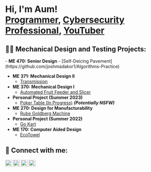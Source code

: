 <h1>Hi, I'm Aum! <br/><a href="https://github.com/joshmadakor1">Programmer</a>, <a href="https://www.linkedin.com/in/joshmadakor/">Cybersecurity Professional</a>, <a href="https://www.youtube.com/c/joshmadakor">YouTuber</a></h1>

<h2>👨‍💻 Mechanical Design and Testing Projects:</h2>
- <b>ME 470: Senior Design</b>
  - [Self-Deicing Pavement](https://github.com/joshmadakor1/Algorithms-Practice)
  
- <b>ME 371: Mechanical Design II</b>
  - [Transmission](https://github.com/joshmadakor1/Algorithms-Practice)
- <b>ME 370: Mechanical Design I</b>
  - [Automated Fruit Feeder and Slicer](https://github.com/joshmadakor1/Algorithms-Practice)
- <b>Personal Project (Summer 2023)</b>
  - [Poker Table (In Progress)](https://github.com/joshmadakor1/4chan-Image-Analysis-Middleware-C964) <b><i>(Potentially NSFW)</b></i>
- <b>ME 270: Design for Manufacturability</b>
  - [Rube Goldberg Machine](https://github.com/joshmadakor1/EncrypterPOC)
- <b>Personal Project (Summer 2022)</b>
  - [Go Kart](https://github.com/joshmadakor1/Sentinel-Lab)
- <b>ME 170: Computer Aided Design</b>
  - [EcoTowel](https://github.com/joshmadakor1/Package-Delivery-Pathfinding-Algorithm)

<h2> 🤳 Connect with me:</h2>

[<img align="left" alt="JoshMadakor | YouTube" width="22px" src="https://cdn.jsdelivr.net/npm/simple-icons@v3/icons/youtube.svg" />][youtube]
[<img align="left" alt="JoshMadakor | Twitter" width="22px" src="https://cdn.jsdelivr.net/npm/simple-icons@v3/icons/twitter.svg" />][twitter]
[<img align="left" alt="JoshMadakor | LinkedIn" width="22px" src="https://cdn.jsdelivr.net/npm/simple-icons@v3/icons/linkedin.svg" />][linkedin]
[<img align="left" alt="JoshMadakor | Instagram" width="22px" src="https://cdn.jsdelivr.net/npm/simple-icons@v3/icons/instagram.svg" />][instagram]

[twitter]: https://twitter.com/joshmadakor
[youtube]: https://www.youtube.com/c/joshmadakor
[instagram]: https://www.instagram.com/joshmadakor/
[linkedin]: https://linkedin.com/in/joshmadakor

<!--
**joshmadakor1/joshmadakor1** is a ✨ _special_ ✨ repository because its `README.md` (this file) appears on your GitHub profile.

Here are some ideas to get you started:

- 🔭 I’m currently working on ...
- 🌱 I’m currently learning ...
- 👯 I’m looking to collaborate on ...
- 🤔 I’m looking for help with ...
- 💬 Ask me about ...
- 📫 How to reach me: ...
- 😄 Pronouns: ...
- ⚡ Fun fact: ...
-->

